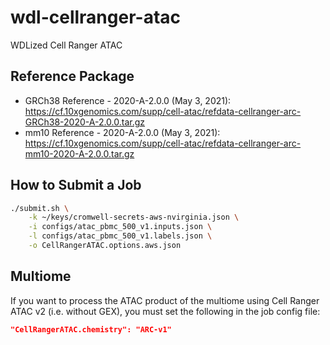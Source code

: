 # wdl-cellranger-atac

WDLized Cell Ranger ATAC

## Reference Package

- GRCh38 Reference - 2020-A-2.0.0 (May 3, 2021): https://cf.10xgenomics.com/supp/cell-atac/refdata-cellranger-arc-GRCh38-2020-A-2.0.0.tar.gz
- mm10 Reference - 2020-A-2.0.0 (May 3, 2021): https://cf.10xgenomics.com/supp/cell-atac/refdata-cellranger-arc-mm10-2020-A-2.0.0.tar.gz

## How to Submit a Job

```bash
./submit.sh \
    -k ~/keys/cromwell-secrets-aws-nvirginia.json \
    -i configs/atac_pbmc_500_v1.inputs.json \
    -l configs/atac_pbmc_500_v1.labels.json \
    -o CellRangerATAC.options.aws.json
```

## Multiome

If you want to process the ATAC product of the multiome using Cell Ranger ATAC v2 (i.e. without GEX), you must set the following in the job config file:

```json
"CellRangerATAC.chemistry": "ARC-v1"
```

